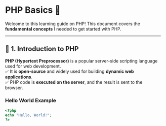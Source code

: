 # PHP Basics 🚀

Welcome to this learning guide on PHP! This document covers the **fundamental concepts** I needed to get started with PHP.

---

## 📌 1. Introduction to PHP
**PHP (Hypertext Preprocessor)** is a popular server-side scripting language used for web development.  
✅ It is **open-source** and widely used for building **dynamic web applications**.  
✅ PHP code is **executed on the server**, and the result is sent to the browser.  

### **Hello World Example**
```php
<?php
echo "Hello, World!";
?>
```
